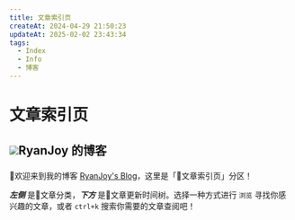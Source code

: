 ```yaml
---
title: 文章索引页
createAt: 2024-04-29 21:50:23
updateAt: 2025-02-02 23:43:34
tags:
  - Index
  - Info
  - 博客
---
```

<!-- <script setup>
    import {lifeSkills} from '/.vitepress/theme/components/lists/lifeSkills'
    import {os} from '/.vitepress/theme/components/lists/os'
    import {personalProject} from '/.vitepress/theme/components/lists/personalProject'
    import {ref_sum} from '/.vitepress/theme/components/lists/ref_sum'
    import {tech_skills} from '/.vitepress/theme/components/lists/tech_skills'
    import {tools} from '/.vitepress/theme/components/lists/tools'
</script> -->

# 文章索引页

## <p><img src="/avatar.png" class="titleAvatar" /><span>RyanJoy 的博客</span></p>

👏欢迎来到我的博客 [RyanJoy's Blog](https://blog.ryanjoy.top/)，这里是「📒文章索引页」分区！

<span class="marker-underline">***左侧*** 是</span><span class="marker-fakeTitle">📒文章分类</span><span class="marker-underline">，***下方*** 是</span><span class="marker-fakeTitle">📒文章更新时间树</span><span class="marker-underline">。选择一种方式进行 `浏览` 寻找你感兴趣的文章，或者 `ctrl+k` 搜索你需要的文章查阅吧！</span>

<nodeIndex />

<!--  linklist组件式索引页，目前还没实现自动添加。主要问题是，没法自动获取icon  -->

<!-- 
<list v-for="{ title , items } in lifeSkills" :title="title" :items="items" />

## 👨🏼‍💻个人项目

<list v-for="{ title , items } in personalProject" :title="title" :items="items" />

## 💻操作系统

<list v-for="{ title , items } in os" :title="title" :items="items" />

## 🖥️专业技能

<list v-for="{ title , items } in tech_skills" :title="title" :items="items" />

## 🤔反思和总结

<list v-for="{ title , items } in ref_sum" :title="title" :items="items" />

## 🛠️实用工具

<list v-for="{ title , items } in tools" :title="title" :items="items" /> -->